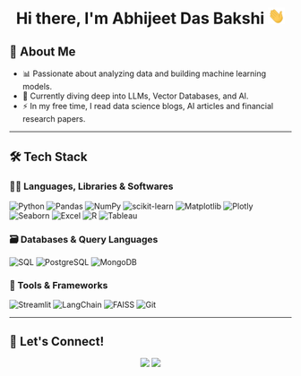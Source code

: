<!-- Header -->
<h1 align="center"> Hi there, I'm Abhijeet Das Bakshi <img src="https://raw.githubusercontent.com/ABSphreak/ABSphreak/master/gifs/Hi.gif" width="30px">
</h1>


## 🌟 About Me

- 📊 Passionate about analyzing data and building machine learning models.
- 🤖 Currently diving deep into LLMs, Vector Databases, and AI.
- ⚡ In my free time, I read data science blogs, AI articles and financial research papers.

---

## 🛠️ Tech Stack

### 👨‍💻 Languages, Libraries & Softwares
![Python](https://img.shields.io/badge/-Python-3776AB?style=for-the-badge&logo=python&logoColor=white)
![Pandas](https://img.shields.io/badge/-Pandas-150458?style=for-the-badge&logo=pandas)
![NumPy](https://img.shields.io/badge/-NumPy-013243?style=for-the-badge&logo=numpy)
![scikit-learn](https://img.shields.io/badge/-Scikit--Learn-F7931E?style=for-the-badge&logo=scikit-learn)
![Matplotlib](https://img.shields.io/badge/-Matplotlib-11557C?style=for-the-badge&logo=plotly)
![Plotly](https://img.shields.io/badge/-Plotly-3F4F8F?style=for-the-badge&logo=plotly)
![Seaborn](https://img.shields.io/badge/SEABORN-4C72B0?style=for-the-badge&logo=seaborn&logoColor=white)
![Excel](https://img.shields.io/badge/EXCEL-217346?style=for-the-badge&logo=microsoft-excel&logoColor=white)
![R](https://img.shields.io/badge/R-276DC3?style=for-the-badge&logo=r&logoColor=white)
![Tableau](https://img.shields.io/badge/TABLEAU-E97627?style=for-the-badge&logo=tableau&logoColor=white)

### 🗃️ Databases & Query Languages
![SQL](https://img.shields.io/badge/-SQL-4479A1?style=for-the-badge&logo=mysql&logoColor=white)
![PostgreSQL](https://img.shields.io/badge/-PostgreSQL-336791?style=for-the-badge&logo=postgresql)
![MongoDB](https://img.shields.io/badge/-MongoDB-4EA94B?style=for-the-badge&logo=mongodb)

### 🧰 Tools & Frameworks
![Streamlit](https://img.shields.io/badge/-Streamlit-FF4B4B?style=for-the-badge&logo=streamlit)
![LangChain](https://img.shields.io/badge/-LangChain-000000?style=for-the-badge&logo=chainlink)
![FAISS](https://img.shields.io/badge/-FAISS-0099CC?style=for-the-badge&logo=vector)
![Git](https://img.shields.io/badge/-Git-F05032?style=for-the-badge&logo=git)

---


## 🔗 Let's Connect!

<p align="center">
  <a href="mailto:abhijeet.bakshi321@gmail.com"><img src="https://img.shields.io/badge/Gmail-D14836?style=for-the-badge&logo=gmail&logoColor=white"/></a>
  <a href="https://www.linkedin.com/in/abhijeet-das-bakshi-98903a201/" target="_blank"><img src="https://img.shields.io/badge/LinkedIn-0077B5?style=for-the-badge&logo=linkedin&logoColor=white"/></a>
</p>
